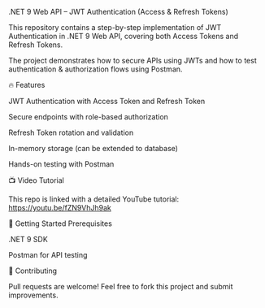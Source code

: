 .NET 9 Web API – JWT Authentication (Access & Refresh Tokens)

This repository contains a step-by-step implementation of JWT Authentication in .NET 9 Web API, covering both Access Tokens and Refresh Tokens.

The project demonstrates how to secure APIs using JWTs and how to test authentication & authorization flows using Postman.

🔥 Features

JWT Authentication with Access Token and Refresh Token

Secure endpoints with role-based authorization

Refresh Token rotation and validation

In-memory storage (can be extended to database)

Hands-on testing with Postman

📺 Video Tutorial

This repo is linked with a detailed YouTube tutorial:
https://youtu.be/fZN9VhJh9ak

🚀 Getting Started
Prerequisites

.NET 9 SDK

Postman
 for API testing

🤝 Contributing

Pull requests are welcome! Feel free to fork this project and submit improvements.
